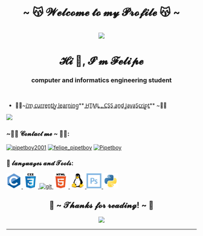 <body>
<h1 align="center">~ 😽 𝓦𝓮𝓵𝓬𝓸𝓶𝓮 𝓽𝓸 𝓶𝔂 𝓟𝓻𝓸𝓯𝓲𝓵𝓮 😽 ~</h1>
<br>
<div align="center"><img src="https://pa1.narvii.com/6857/ed0b21a32202c6aae74bbfba32ff926324347280_hq.gif"></div>
<h1 align="center">𝓗𝓲 👋, 𝓘'𝓶 𝓕𝓮𝓵𝓲𝓹𝓮 </h1>
<h3 align="center">computer and informatics engineering student</h3>
<br>

- 👨‍🎓~i̳'̳m̳ ̳c̳u̳r̳r̳e̳n̳t̳l̳y̳ ̳l̳e̳a̳r̳n̳i̳n̳g̳** ̳H̳T̳M̳L̳ ̳,̳ ̳C̳S̳S̳ ̳a̳n̳d̳ ̳J̳a̳v̳a̳S̳c̳r̳i̳p̳t̳** ~👨‍🎓

<div align="left"><img src="https://media.tenor.com/images/4bd69e13ff7211b86b0c81357ac6c610/tenor.gif"></div>

<h3 align="left"> ~🐱‍💻 𝓒𝓸𝓷𝓽𝓪𝓬𝓽 𝓶𝓮 ~ 🐱‍💻:</h3>
<p align="left">
<a href="https://twitter.com/pipetboy2001" target="blank"><img align="center" src="https://raw.githubusercontent.com/rahuldkjain/github-profile-readme-generator/master/src/images/icons/Social/twitter.svg" alt="pipetboy2001" height="30" width="40" /></a>
<a href="https://instagram.com/felipe_pipetboy" target="blank"><img align="center" src="https://raw.githubusercontent.com/rahuldkjain/github-profile-readme-generator/master/src/images/icons/Social/instagram.svg" alt="felipe_pipetboy" height="30" width="40" /></a>
<a href="https://steamcommunity.com/id/Pipetboy/" target="blank"><img align="center" src="https://raw.githubusercontent.com/rahuldkjain/github-profile-readme-generator/master/src/images/icons/Social/instagram.svg" alt="Pipetboy" height="30" width="40" /></a>
</p>

<h3 align="left"> 👻 𝓵𝓪𝓷𝓰𝓾𝓪𝓰𝓮𝓼 𝓪𝓷𝓭 𝓣𝓸𝓸𝓵𝓼:</h3>
<p align="left"> <a href="https://www.cprogramming.com/" target="_blank"> <img src="https://raw.githubusercontent.com/devicons/devicon/master/icons/c/c-original.svg" alt="c" width="40" height="40"/> </a> <a href="https://www.w3schools.com/css/" target="_blank"> <img src="https://raw.githubusercontent.com/devicons/devicon/master/icons/css3/css3-original-wordmark.svg" alt="css3" width="40" height="40"/> </a> <a href="https://git-scm.com/" target="_blank"> <img src="https://www.vectorlogo.zone/logos/git-scm/git-scm-icon.svg" alt="git" width="40" height="40"/> </a> <a href="https://www.w3.org/html/" target="_blank"> <img src="https://raw.githubusercontent.com/devicons/devicon/master/icons/html5/html5-original-wordmark.svg" alt="html5" width="40" height="40"/> </a> <a href="https://www.linux.org/" target="_blank"> <img src="https://raw.githubusercontent.com/devicons/devicon/master/icons/linux/linux-original.svg" alt="linux" width="40" height="40"/> </a> <a href="https://www.photoshop.com/en" target="_blank"> <img src="https://raw.githubusercontent.com/devicons/devicon/master/icons/photoshop/photoshop-line.svg" alt="photoshop" width="40" height="40"/> </a> <a href="https://www.python.org" target="_blank"> <img src="https://raw.githubusercontent.com/devicons/devicon/master/icons/python/python-original.svg" alt="python" width="40" height="40"/> </a> </p>

<div>
<h2 align="center">💖 ~ 𝓣𝓱𝓪𝓷𝓴𝓼 𝓯𝓸𝓻 𝓻𝓮𝓪𝓭𝓲𝓷𝓰! ~ 💖</h2>
<div align="center"><img src="https://pa1.narvii.com/6505/542bba21c9c1197ecebf9f52c9ec5188e4268870_hq.gif"></div>
</div>
<hr>
</div>